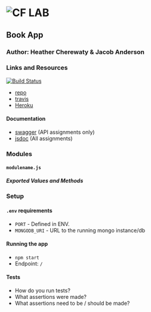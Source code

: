 ![CF](http://i.imgur.com/7v5ASc8.png) LAB
=================================================

## Book App

### Author: Heather Cherewaty & Jacob Anderson

### Links and Resources
[![Build Status](https://www.travis-ci.com/hcherewaty/15-project-books.svg?branch=master)](https://www.travis-ci.com/hcherewaty/15-project-books)

* [repo](https://github.com/hcherewaty/15-project-books)
* [travis](https://www.travis-ci.com/hcherewaty/15-project-books)
* [Heroku]()


#### Documentation
* [swagger](http://xyz.com) (API assignments only)
* [jsdoc](http://xyz.com) (All assignments)

### Modules
#### `modulename.js`
##### Exported Values and Methods



### Setup
#### `.env` requirements
* `PORT` - Defined in ENV.
* `MONGODB_URI` - URL to the running mongo instance/db

#### Running the app
* `npm start`
* Endpoint: `/`

  
#### Tests
* How do you run tests?
* What assertions were made?
* What assertions need to be / should be made?

